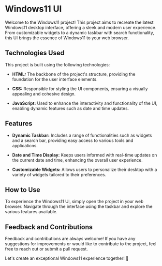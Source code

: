# Windows11 UI

Welcome to the Windows11 project! This project aims to recreate the latest Windows11 desktop interface, offering a sleek and modern user experience. From customizable widgets to a dynamic taskbar with search functionality, this UI brings the essence of Windows11 to your web browser.

## Technologies Used

This project is built using the following technologies:

- **HTML:** The backbone of the project's structure, providing the foundation for the user interface elements.
  
- **CSS:** Responsible for styling the UI components, ensuring a visually appealing and cohesive design.
  
- **JavaScript:** Used to enhance the interactivity and functionality of the UI, enabling dynamic features such as date and time updates.

## Features

- **Dynamic Taskbar:** Includes a range of functionalities such as widgets and a search bar, providing easy access to various tools and applications.
  
- **Date and Time Display:** Keeps users informed with real-time updates on the current date and time, enhancing the overall user experience.
  
- **Customizable Widgets:** Allows users to personalize their desktop with a variety of widgets tailored to their preferences.

## How to Use

To experience the Windows11 UI, simply open the project in your web browser. Navigate through the interface using the taskbar and explore the various features available.

## Feedback and Contributions

Feedback and contributions are always welcome! If you have any suggestions for improvements or would like to contribute to the project, feel free to reach out or submit a pull request.

Let's create an exceptional Windows11 experience together! 🚀
